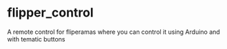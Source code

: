 # flipper_control
A remote control for fliperamas where you can control it using Arduino and with tematic buttons

